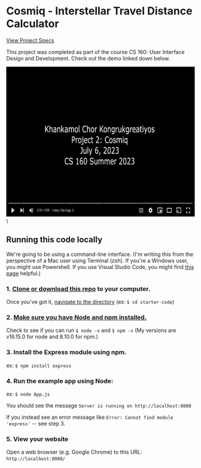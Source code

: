 # Cosmiq - Interstellar Travel Distance Calculator

[View Project Specs](https://docs.google.com/document/d/1orkxnbGaGcNliEFK-CLCMwFYilBjrFOHMJWi8j6ZFY4/edit?usp=sharing)

This project was completed as part of the course CS 160: User Interface Design and Development. Check out the demo linked down below.

[<img src="https://github.com/khankamolk/cosmiq/blob/main/public/images/thumbnail.png?raw=true" height="400">](https://youtu.be/nrrAF0QS_vQ)
\

## Running this code locally

We're going to be using a command-line interface.
(I'm writing this from the perspective of a Mac user using Terminal (zsh). If you're a Windows user, you might use Powershell. If you use Visual Studio Code, you might find [this page](https://docs.microsoft.com/en-us/windows/dev-environment/javascript/nodejs-beginners-tutorial)
 helpful.)
### 1. [Clone or download this repo](https://docs.github.com/en/repositories/creating-and-managing-repositories/cloning-a-repository) to your computer.
Once you've got it, [navigate to the directory](https://www.macworld.com/article/221277/command-line-navigating-files-folders-mac-terminal.html)
(ex: ``$ cd starter-code``)
### 2. [Make sure you have Node and npm installed.](https://docs.npmjs.com/downloading-and-installing-node-js-and-npm) 

Check to see if you can run  ``$ node -v`` and ``$ npm -v`` (My versions are v16.15.0 for node and 8.10.0 for npm.)
### 3. Install the Express module using npm. 
ex: ``$ npm install express``
### 4. Run the example app using Node:
ex: ``$ node App.js``

You should see the message ``Server is running on http://localhost:8000``

If you instead see an error message like ``Error: Cannot find module 'express'`` -- see step 3. 
### 5. View your website
Open a web browser (e.g. Google Chrome) to this URL: ``http://localhost:8000/``
